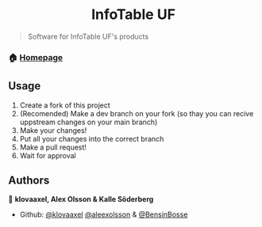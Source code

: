 <h1 align="center">InfoTable UF</h1>
<p>
</p>

> Software for InfoTable UF's products

### 🏠 [Homepage](https://infobord.se)

## Usage

1. Create a fork of this project
2. (Recomended) Make a dev branch on your fork (so thay you can recive uppstream changes on your main branch)
3. Make your changes!
4. Put all your changes into the correct branch
5. Make a pull request!
6. Wait for approval

## Authors

👤 **klovaaxel, Alex Olsson & Kalle Söderberg**

* Github: [@klovaaxel](https://github.com/klovaaxel) [@aleexolsson](https://github.com/aleexolsson) & [@BensinBosse](https://github.com/BensinBosse)
